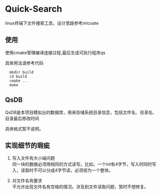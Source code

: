 # Quick-Search

linux终端下文件搜索工具，设计思路参考mlcoate

## 使用
使用cmake管理编译连接过程,最后生成可执行程序qs  

具体用法请参考代码
```shell
  mkdir build
  cd build
  cmake ..
  make
```

## QsDB
QsDB是本项目模拟出的数据库，用来存储系统目录信息，包括文件名、目录名、目录最后修改时间  

具体格式暂不说明。

## 实现细节的瑕疵

1. 写入文件有大小端问题  
同一块的数据必须用相同的方式读写。比如，一个int有4字节，写入时同时写入，读取时不可以分成4字节读，必须视为一个整体。

2. 对文件名有要求  
不允许出现文件名有空格的情况。涉及到文件读取问题，暂时不想修复。

